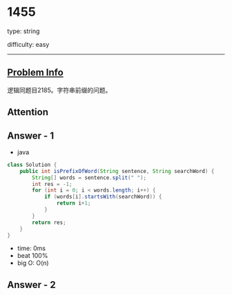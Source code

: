 
# 1455
type: string

difficulty: easy

---

## [Problem Info][problem_link]
逻辑同题目2185。字符串前缀的问题。

## Attention

## Answer - 1

- java

```java
class Solution {
    public int isPrefixOfWord(String sentence, String searchWord) {
        String[] words = sentence.split(" ");
        int res = -1;
        for (int i = 0; i < words.length; i++) {
            if (words[i].startsWith(searchWord)) {
                return i+1;
            }
        }
        return res;
    }
}
```
- time: 0ms
- beat 100%
- big O: O(n)

## Answer - 2

[problem_link]: https://leetcode-cn.com/problems/check-if-a-word-occurs-as-a-prefix-of-any-word-in-a-sentence/

